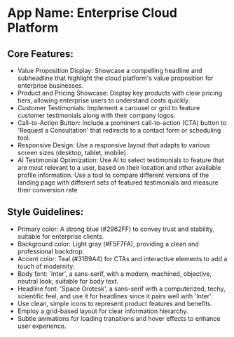 # **App Name**: Enterprise Cloud Platform

## Core Features:

- Value Proposition Display: Showcase a compelling headline and subheadline that highlight the cloud platform's value proposition for enterprise businesses.
- Product and Pricing Showcase: Display key products with clear pricing tiers, allowing enterprise users to understand costs quickly.
- Customer Testimonials: Implement a carousel or grid to feature customer testimonials along with their company logos.
- Call-to-Action Button: Include a prominent call-to-action (CTA) button to 'Request a Consultation' that redirects to a contact form or scheduling tool.
- Responsive Design: Use a responsive layout that adapts to various screen sizes (desktop, tablet, mobile).
- AI Testimonial Optimization: Use AI to select testimonials to feature that are most relevant to a user, based on their location and other available profile information. Use a tool to compare different versions of the landing page with different sets of featured testimonials and measure their conversion rate

## Style Guidelines:

- Primary color: A strong blue (#2962FF) to convey trust and stability, suitable for enterprise clients.
- Background color: Light gray (#F5F7FA), providing a clean and professional backdrop.
- Accent color: Teal (#31B9A4) for CTAs and interactive elements to add a touch of modernity.
- Body font: 'Inter', a sans-serif, with a modern, machined, objective, neutral look; suitable for body text.
- Headline font: 'Space Grotesk', a sans-serif with a computerized, techy, scientific feel, and use it for headlines since it pairs well with 'Inter'.
- Use clean, simple icons to represent product features and benefits.
- Employ a grid-based layout for clear information hierarchy.
- Subtle animations for loading transitions and hover effects to enhance user experience.